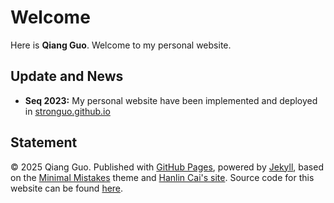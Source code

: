 # Welcome

Here is **Qiang Guo**. Welcome to my personal website.

## Update and News

- **Seq 2023:** My personal website have been implemented and deployed in [stronguo.github.io](https://stronguo.github.io/)


## Statement

© 2025 Qiang Guo. Published with [GitHub Pages](https://pages.github.com/), powered by [Jekyll](https://jekyllrb.com/), based on the [Minimal Mistakes](https://mademistakes.com/) theme and [Hanlin Cai's site](https://caihanlin.com). Source code for this website can be found [here](https://github.com/stronguo/stronguo.github.io).
